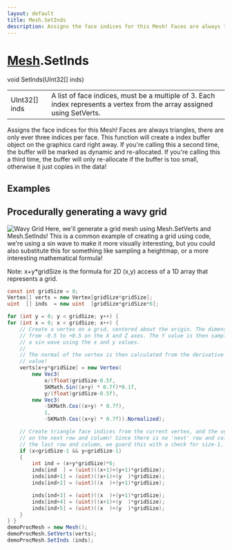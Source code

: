 ```yaml
---
layout: default
title: Mesh.SetInds
description: Assigns the face indices for this Mesh! Faces are always triangles, there are only ever three indices per face. This function will create a index buffer object on the graphics card right away. If you're calling this a second time, the buffer will be marked as dynamic and re-allocated. If you're calling this a third time, the buffer will only re-allocate if the buffer is too small, otherwise it just copies in the data!
---
```

# [Mesh]({{site.url}}/Pages/Reference/Mesh.html).SetInds

<div class='signature' markdown='1'>
void SetInds(UInt32[] inds)
</div>

|  |  |
|--|--|
|UInt32[] inds|A list of face indices, must be a multiple of             3. Each index represents a vertex from the array assigned using             SetVerts.|

Assigns the face indices for this Mesh! Faces are always
triangles, there are only ever three indices per face. This
function will create a index buffer object on the graphics card
right away. If you're calling this a second time, the buffer will
be marked as dynamic and re-allocated. If you're calling this a
third time, the buffer will only re-allocate if the buffer is too
small, otherwise it just copies in the data!




## Examples

## Procedurally generating a wavy grid
![Wavy Grid]({{site.url}}/img/screenshots/ProceduralGrid.jpg)
Here, we'll generate a grid mesh using Mesh.SetVerts and Mesh.SetInds! This
is a common example of creating a grid using code, we're using a sin wave
to make it more visually interesting, but you could also substitute this for
something like sampling a heightmap, or a more interesting mathematical
formula!

Note: x+y*gridSize is the formula for 2D (x,y) access of a 1D array that represents
a grid.
```csharp
const int gridSize = 8;
Vertex[] verts = new Vertex[gridSize*gridSize];
uint  [] inds  = new uint  [gridSize*gridSize*6];

for (int y = 0; y < gridSize; y++) {
for (int x = 0; x < gridSize; x++) {
	// Create a vertex on a grid, centered about the origin. The dimensions extends
	// from -0.5 to +0.5 on the X and Z axes. The Y value is then sampled from 
	// a sin wave using the x and y values.
	//
	// The normal of the vertex is then calculated from the derivative of the Y 
	// value!
	verts[x+y*gridSize] = new Vertex(
		new Vec3(
			x/(float)gridSize-0.5f, 
			SKMath.Sin((x+y) * 0.7f)*0.1f, 
			y/(float)gridSize-0.5f),
		new Vec3(
			-SKMath.Cos((x+y) * 0.7f), 
			1, 
			-SKMath.Cos((x+y) * 0.7f)).Normalized);

	// Create triangle face indices from the current vertex, and the vertices
	// on the next row and column! Since there is no 'next' row and column on
	// the last row and column, we guard this with a check for size-1.
	if (x<gridSize-1 && y<gridSize-1)
	{
		int ind = (x+y*gridSize)*6;
		inds[ind  ] = (uint)((x+1)+(y+1)*gridSize);
		inds[ind+1] = (uint)((x+1)+(y  )*gridSize);
		inds[ind+2] = (uint)((x  )+(y+1)*gridSize);

		inds[ind+3] = (uint)((x  )+(y+1)*gridSize);
		inds[ind+4] = (uint)((x+1)+(y  )*gridSize);
		inds[ind+5] = (uint)((x  )+(y  )*gridSize);
	}
} }
demoProcMesh = new Mesh();
demoProcMesh.SetVerts(verts);
demoProcMesh.SetInds (inds);
```


